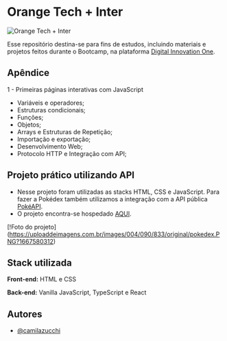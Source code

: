 
# Orange Tech + Inter
![Orange Tech + Inter](https://uploaddeimagens.com.br/images/004/080/912/original/bootcampOrangeTech.PNG?1666962805)

Esse repositório destina-se para fins de estudos, incluindo materiais e  projetos feitos durante o Bootcamp, na plataforma [Digital Innovation One](https://www.dio.me/).


## Apêndice

1 - Primeiras páginas interativas com JavaScript
- Variáveis e operadores;
- Estruturas condicionais;
- Funções;
- Objetos;
- Arrays e Estruturas de Repetição;
- Importação e exportação;
- Desenvolvimento Web;
- Protocolo HTTP e Integração com API;

## Projeto prático utilizando API

- Nesse projeto foram utilizadas as stacks HTML, CSS e JavaScript. Para fazer a Pokédex também utilizamos a integração com a API pública [PokéAPI](https://pokeapi.co/).
- O projeto encontra-se hospedado [AQUI](https://pokedex-rust-ten.vercel.app/).

[!Foto do projeto] (https://uploaddeimagens.com.br/images/004/090/833/original/pokedex.PNG?1667580312)

## Stack utilizada

**Front-end:** HTML e CSS

**Back-end:** Vanilla JavaScript, TypeScript e React


## Autores

- [@camilazucchi](https://www.github.com/camilazucchi)

